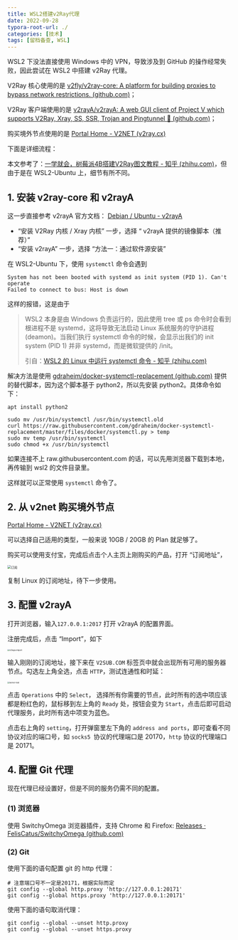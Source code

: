 ```yaml
---
title: WSL2搭建v2Ray代理
date: 2022-09-28
typora-root-url: ./
categories: [技术]
tags: [留档备查, WSL]
---
```


WSL2 下没法直接使用 Windows 中的 VPN，导致涉及到 GitHub 的操作经常失败，因此尝试在 WSL2 中搭建 v2Ray 代理。

V2Ray 核心使用的是 [v2fly/v2ray-core: A platform for building proxies to bypass network restrictions. (github.com)](https://github.com/v2fly/v2ray-core)；

V2Ray 客户端使用的是 [v2rayA/v2rayA: A web GUI client of Project V which supports V2Ray, Xray, SS, SSR, Trojan and Pingtunnel 🚀 (github.com)](https://github.com/v2rayA/v2rayA/)；

购买境外节点使用的是 [Portal Home - V2NET (v2ray.cx)](https://main.v2ray.cx/index.php)

下面是详细流程：

<!--more-->

本文参考了：[一学就会，树莓派4B搭建V2Ray图文教程 - 知乎 (zhihu.com)](https://zhuanlan.zhihu.com/p/424040320?utm_id=0)，但由于是在 WSL2-Ubuntu 上，细节有所不同。

## 1. 安装 v2ray-core 和 v2rayA

这一步直接参考 v2rayA 官方文档： [Debian / Ubuntu - v2rayA](https://v2raya.org/docs/prologue/installation/debian/)

- “安装 V2Ray 内核 / Xray 内核” 一步，选择 “ v2rayA 提供的镜像脚本（推荐）”
- “安装 v2rayA” 一步，选择 “方法一：通过软件源安装”

在 WSL2-Ubuntu 下，使用 `systemctl` 命令会遇到

```
System has not been booted with systemd as init system (PID 1). Can't operate
Failed to connect to bus: Host is down
```

这样的报错，这是由于

> WSL2 本身是由 Windows 负责运行的，因此使用 tree 或 ps 命令时会看到根进程不是 systemd，这将导致无法启动 Linux 系统服务的守护进程(deamon)。当我们执行 systemctl 命令的时候，会显示出我们的 init system (PID 1) 并非 systemd，而是微软提供的 /init。
>
> 引自：[WSL2 的 Linux 中运行 systemctl 命令 - 知乎 (zhihu.com)](https://zhuanlan.zhihu.com/p/335162006)

解决方法是使用 [gdraheim/docker-systemctl-replacement (github.com)](https://github.com/gdraheim/docker-systemctl-replacement) 提供的替代脚本，因为这个脚本基于 python2，所以先安装 python2。具体命令如下：

```
apt install python2
 
sudo mv /usr/bin/systemctl /usr/bin/systemctl.old
curl https://raw.githubusercontent.com/gdraheim/docker-systemctl-replacement/master/files/docker/systemctl.py > temp
sudo mv temp /usr/bin/systemctl
sudo chmod +x /usr/bin/systemctl
```

如果连接不上 raw.githubusercontent.com 的话，可以先用浏览器下载到本地，再传输到 wsl2 的文件目录里。

这样就可以正常使用 `systemctl` 命令了。

## 2. 从 v2net 购买境外节点

[Portal Home - V2NET (v2ray.cx)](https://main.v2ray.cx/index.php)

可以选择自己适用的类型，一般来说 10GB / 20GB 的 Plan 就足够了。

购买可以使用支付宝，完成后点击个人主页上刚购买的产品，打开 “订阅地址”，

<img src="/WSL2搭建v2Ray代理/订阅.png" alt="订阅" style="zoom: 50%;" />

复制 Linux 的订阅地址，待下一步使用。

## 3. 配置 v2rayA

打开浏览器，输入`127.0.0.1:2017` 打开 v2rayA 的配置界面。

注册完成后，点击 “Import”，如下

<img src="/WSL2搭建v2Ray代理/v2raya-import.png" alt="v2raya-import" style="zoom:30%;" />

输入刚刚的订阅地址，接下来在 `V2SUB.COM` 标签页中就会出现所有可用的服务器节点。勾选左上角全选，点击 `HTTP`，测试连通性和时延：

<img src="/WSL2搭建v2Ray代理/server-test.png" alt="server-test" style="zoom:30%;" />

点击 `Operations` 中的 `Select`， 选择所有你需要的节点，此时所有的选中项应该都是粉红色的，鼠标移到左上角的 `Ready` 处，按钮会变为 `Start`，点击后即可启动代理服务，此时所有选中项变为蓝色。

点击右上角的 `setting`，打开弹窗里左下角的 `address and ports`，即可查看不同协议对应的端口号，如 `socks5 `协议的代理端口是 20170，`http` 协议的代理端口是 20171。

## 4. 配置 Git 代理

现在代理已经设置好，但是不同的服务仍需不同的配置。

### (1) 浏览器

使用 SwitchyOmega 浏览器插件，支持 Chrome 和 Firefox: [Releases · FelisCatus/SwitchyOmega (github.com)](https://github.com/FelisCatus/SwitchyOmega/releases)

### (2) Git

使用下面的语句配置 git 的 http 代理：

```
# 注意端口号不一定是20171，根据实际而定
git config --global http.proxy 'http://127.0.0.1:20171'
git config --global https.proxy 'http://127.0.0.1:20171'
```

使用下面的语句取消代理：

```
git config --global --unset http.proxy
git config --global --unset https.proxy
```
